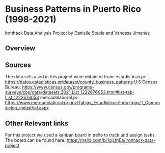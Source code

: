 # Business Patterns in Puerto Rico (1998-2021)
Ironhack Data Analysis Project by Danielle Steele and Vanessa Jimenez

## Overview


## Sources
The data sets used in this project were obtained from:
estadisticas.pr:  https://datos.estadisticas.pr/dataset/county_business_patterns 
U.S Census Bureau: https://www.census.gov/programs-surveys/cbp/data/datasets.2021.List_1222676053.html#list-tab-List_1222676053
mercadolaboral.pr: https://www.mercadolaboral.pr.gov/Tablas_Estadisticas/Industrias/T_Composicion_Industrial.aspx

## Other Relevant links
For this project we used a kanban board in trello to track and assign tasks. The board can be found here: https://trello.com/b/1gjLthEa/ironhack-data-project
